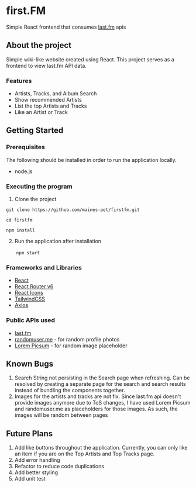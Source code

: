 # first.FM

Simple React frontend that consumes [last.fm](https://www.last.fm/api) apis

## About the project

Simple wiki-like website created using React. This project serves as a frontend to view last.fm API data.

### Features
- Artists, Tracks, and Album Search
- Show recommended Artists
- List the top Artists and Tracks
- Like an Artist or Track

## Getting Started

### Prerequisites

The following should be installed in order to run the application locally.
- node.js

### Executing the program

1. Clone the project

```
git clone https://github.com/maines-pet/firstfm.git

cd firstfm

npm install

```

2. Run the application after installation

&nbsp;&nbsp;&nbsp;&nbsp;&nbsp;&nbsp; ```npm start```

### Frameworks and Libraries
- [React](https://reactjs.org/)
- [React Router v6](https://reactrouter.com/)
- [React Icons](https://react-icons.github.io/react-icons/)
- [TailwindCSS](https://tailwindcss.com/)
- [Axios](https://github.com/axios/axios)

### Public APIs used
- [last.fm](https://www.last.fm/api)
- [randomuser.me](https://randomuser.me) - for random profile photos
- [Lorem Picsum](https://picsum.photos/) - for random image placeholder

## Known Bugs
1. Search String not persisting in the Search page when refreshing. Can be resolved by creating a separate page for the search and search results instead of bundling the components together.
2. Images for the artists and tracks are not fix. Since last.fm api doesn't provide images anymore due to ToS changes, I have used Lorem Picsum and randomuser.me as placeholders for those images. As such, the images will be random between pages 

## Future Plans
1. Add like buttons throughout the application. Currently, you can only like an item if you are on the Top Artists and Top Tracks page.
2. Add error handling
3. Refactor to reduce code duplications
4. Add better styling
5. Add unit test